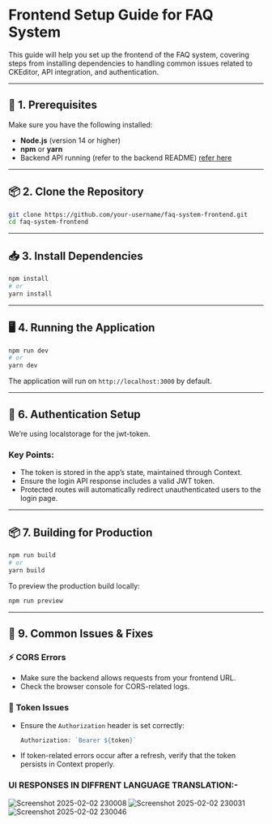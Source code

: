 

# Frontend Setup Guide for FAQ System  

This guide will help you set up the frontend of the FAQ system, covering steps from installing dependencies to handling common issues related to CKEditor, API integration, and authentication.  

---

## 🚀 **1. Prerequisites**  
Make sure you have the following installed:  
- **Node.js** (version 14 or higher)  
- **npm** or **yarn**  
- Backend API running (refer to the backend README)  [refer here](https://github.com/Surbhi-sinha/Multilingual_FAQ_system)

---

## 📦 **2. Clone the Repository**  
```bash
git clone https://github.com/your-username/faq-system-frontend.git
cd faq-system-frontend
```  

---

## 📥 **3. Install Dependencies**  
```bash
npm install
# or
yarn install
```  

---


## 🖥️ **4. Running the Application**  
```bash
npm run dev
# or
yarn dev
```  
The application will run on `http://localhost:3000` by default.  

---

## 🔐 **6. Authentication Setup**  
We’re using localstorage for the jwt-token.  

### **Key Points:**  
- The token is stored in the app’s state, maintained through Context.  
- Ensure the login API response includes a valid JWT token.  
- Protected routes will automatically redirect unauthenticated users to the login page.  

---


## 📦 **7. Building for Production**  
```bash
npm run build
# or
yarn build
```  
To preview the production build locally:  
```bash
npm run preview
```  

---

## 🐞 **9. Common Issues & Fixes**  

### ⚡ **CORS Errors**  
- Make sure the backend allows requests from your frontend URL.  
- Check the browser console for CORS-related logs.  

### 🔑 **Token Issues**  
- Ensure the `Authorization` header is set correctly:  
  ```javascript
  Authorization: `Bearer ${token}`
  ```  
- If token-related errors occur after a refresh, verify that the token persists in Context properly.  


### UI   RESPONSES IN DIFFRENT LANGUAGE TRANSLATION:-
![Screenshot 2025-02-02 230008](https://github.com/user-attachments/assets/497bfef4-533d-42ee-ae2b-fbe97344f529)
![Screenshot 2025-02-02 230031](https://github.com/user-attachments/assets/c4756430-2bf5-4ccb-8981-23137979a8af)
![Screenshot 2025-02-02 230046](https://github.com/user-attachments/assets/4838ea99-620b-4b09-bf07-aae56d04bb76)

